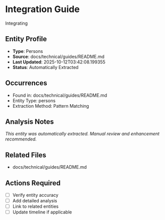 # Integration Guide
Integrating

## Entity Profile
- **Type**: Persons
- **Source**: docs/technical/guides/README.md
- **Last Updated**: 2025-10-12T03:42:08.199355
- **Status**: Automatically Extracted

## Occurrences
- Found in: docs/technical/guides/README.md
- Entity Type: persons
- Extraction Method: Pattern Matching

## Analysis Notes
*This entity was automatically extracted. Manual review and enhancement recommended.*

## Related Files
- docs/technical/guides/README.md

## Actions Required
- [ ] Verify entity accuracy
- [ ] Add detailed analysis
- [ ] Link to related entities
- [ ] Update timeline if applicable
